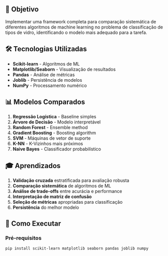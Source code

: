 ## 🤖 Objetivo
Implementar uma framework completa para comparação sistemática de diferentes algoritmos de machine learning no problema de classificação de tipos de vidro, identificando o modelo mais adequado para a tarefa.

## 🛠️ Tecnologias Utilizadas
- **Scikit-learn** - Algoritmos de ML
- **Matplotlib/Seaborn** - Visualização de resultados
- **Pandas** - Análise de métricas
- **Joblib** - Persistência de modelos
- **NumPy** - Processamento numérico

## 📊 Modelos Comparados
1. **Regressão Logística** - Baseline simples
2. **Árvore de Decisão** - Modelo interpretável
3. **Random Forest** - Ensemble method
4. **Gradient Boosting** - Boosting algorithm
5. **SVM** - Máquinas de vetor de suporte
6. **K-NN** - K-Vizinhos mais próximos
7. **Naive Bayes** - Classificador probabilístico

## 🎓 Aprendizados
1. **Validação cruzada** estratificada para avaliação robusta
2. **Comparação sistemática** de algoritmos de ML
3. **Análise de trade-offs** entre acurácia e performance
4. **Interpretação de matriz de confusão**
5. **Seleção de métricas** apropriadas para classificação
6. **Persistência** do melhor modelo

## 🚀 Como Executar

### Pré-requisitos
```bash
pip install scikit-learn matplotlib seaborn pandas joblib numpy